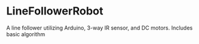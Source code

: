 # LineFollowerRobot
A line follower utilizing Arduino, 3-way IR sensor, and DC motors. Includes basic algorithm
